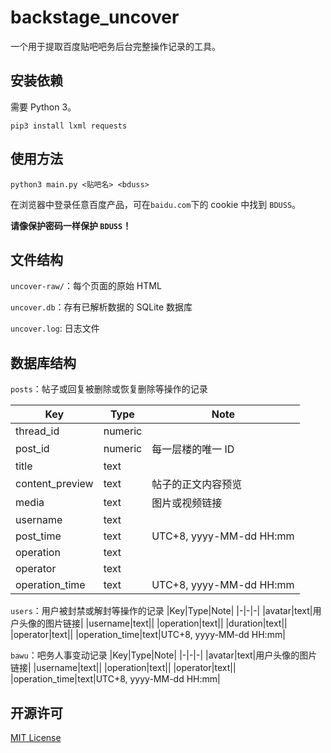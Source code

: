 # backstage_uncover
一个用于提取百度贴吧吧务后台完整操作记录的工具。

## 安装依赖
需要 Python 3。

`pip3 install lxml requests`

## 使用方法
`python3 main.py <贴吧名> <bduss>`

在浏览器中登录任意百度产品，可在`baidu.com`下的 cookie 中找到 `BDUSS`。

__请像保护密码一样保护 `BDUSS`！__

## 文件结构
`uncover-raw/`：每个页面的原始 HTML

`uncover.db`：存有已解析数据的 SQLite 数据库

`uncover.log`: 日志文件

## 数据库结构
`posts`：帖子或回复被删除或恢复删除等操作的记录

|Key|Type|Note|
|-|-|-|
|thread_id|numeric||
|post_id|numeric|每一层楼的唯一 ID|
|title|text||
|content_preview|text|帖子的正文内容预览|
|media|text|图片或视频链接|
|username|text||
|post_time|text|UTC+8, yyyy-MM-dd HH:mm|
|operation|text||
|operator|text||
|operation_time|text|UTC+8, yyyy-MM-dd HH:mm|

`users`：用户被封禁或解封等操作的记录
|Key|Type|Note|
|-|-|-|
|avatar|text|用户头像的图片链接|
|username|text||
|operation|text||
|duration|text||
|operator|text||
|operation_time|text|UTC+8, yyyy-MM-dd HH:mm|

`bawu`：吧务人事变动记录
|Key|Type|Note|
|-|-|-|
|avatar|text|用户头像的图片链接|
|username|text||
|operation|text||
|operator|text||
|operation_time|text|UTC+8, yyyy-MM-dd HH:mm|

## 开源许可
[MIT License](https://opensource.org/licenses/MIT)
